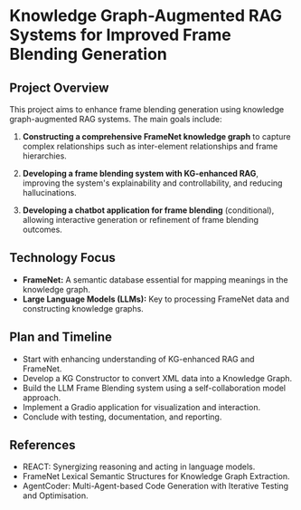 # Knowledge Graph-Augmented RAG Systems for Improved Frame Blending Generation

## Project Overview
This project aims to enhance frame blending generation using knowledge graph-augmented RAG systems. The main goals include:

1. **Constructing a comprehensive FrameNet knowledge graph** to capture complex relationships such as inter-element relationships and frame hierarchies.

2. **Developing a frame blending system with KG-enhanced RAG**, improving the system's explainability and controllability, and reducing hallucinations.

3. **Developing a chatbot application for frame blending** (conditional), allowing interactive generation or refinement of frame blending outcomes.

## Technology Focus
- **FrameNet:** A semantic database essential for mapping meanings in the knowledge graph.
- **Large Language Models (LLMs):** Key to processing FrameNet data and constructing knowledge graphs.

## Plan and Timeline
- Start with enhancing understanding of KG-enhanced RAG and FrameNet.
- Develop a KG Constructor to convert XML data into a Knowledge Graph.
- Build the LLM Frame Blending system using a self-collaboration model approach.
- Implement a Gradio application for visualization and interaction.
- Conclude with testing, documentation, and reporting.

## References
- REACT: Synergizing reasoning and acting in language models.
- FrameNet Lexical Semantic Structures for Knowledge Graph Extraction.
- AgentCoder: Multi-Agent-based Code Generation with Iterative Testing and Optimisation.

